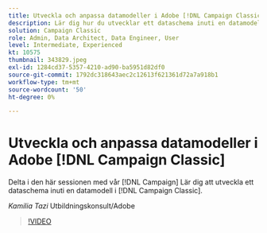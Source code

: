 ```yaml
---
title: Utveckla och anpassa datamodeller i Adobe [!DNL Campaign Classic]
description: Lär dig hur du utvecklar ett dataschema inuti en datamodell i [!DNL Campaign Classic]
solution: Campaign Classic
role: Admin, Data Architect, Data Engineer, User
level: Intermediate, Experienced
kt: 10575
thumbnail: 343829.jpeg
exl-id: 1284cd37-5357-4210-ad90-ba5951d82df0
source-git-commit: 1792dc318643aec2c12613f621361d72a7a918b1
workflow-type: tm+mt
source-wordcount: '50'
ht-degree: 0%

---
```


# Utveckla och anpassa datamodeller i Adobe [!DNL Campaign Classic]

Delta i den här sessionen med vår [!DNL Campaign] Lär dig att utveckla ett dataschema inuti en datamodell i [!DNL Campaign Classic].

*Kamilia Tazi* Utbildningskonsult/Adobe

>[!VIDEO](https://video.tv.adobe.com/v/343829/?quality=12&learn=on)
